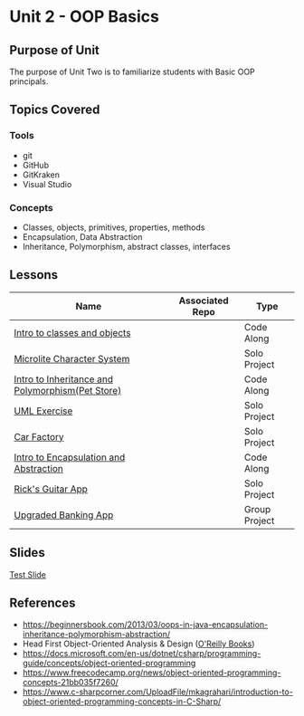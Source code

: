 # Unit 2 - OOP Basics

## Purpose of Unit

The purpose of Unit Two is to familiarize students with Basic OOP principals.

## Topics Covered

### Tools

- git
- GitHub
- GitKraken
- Visual Studio

### Concepts

- Classes, objects, primitives, properties, methods
- Encapsulation, Data Abstraction
- Inheritance, Polymorphism, abstract classes, interfaces

## Lessons

| Name | Associated Repo | Type |
|------|-----------------|------|
| [Intro to classes and objects](./intro_to_classes_and_objects.md) |  | Code Along |
| [Microlite Character System](<!-- TODO -->) |  | Solo Project |
| [Intro to Inheritance and Polymorphism(Pet Store)](<!-- TODO -->) |  | Code Along
| [UML Exercise](<!-- TODO -->) |  | Solo Project |
| [Car Factory](<!-- TODO -->) |  | Solo Project |
| [Intro to Encapsulation and Abstraction](<!-- TODO -->) |  | Code Along
| [Rick's Guitar App](<!-- TODO -->) | | Solo Project |
| [Upgraded Banking App](<!-- TODO -->) |  | Group Project |

## Slides

[Test Slide](./testslide.revealmd)

## References

- <https://beginnersbook.com/2013/03/oops-in-java-encapsulation-inheritance-polymorphism-abstraction/>
- Head First Object-Oriented Analysis & Design ([O'Reilly Books](https://www.oreilly.com/library/view/head-first-object-oriented/0596008678/))
- <https://docs.microsoft.com/en-us/dotnet/csharp/programming-guide/concepts/object-oriented-programming>
- <https://www.freecodecamp.org/news/object-oriented-programming-concepts-21bb035f7260/>
- <https://www.c-sharpcorner.com/UploadFile/mkagrahari/introduction-to-object-oriented-programming-concepts-in-C-Sharp/>
